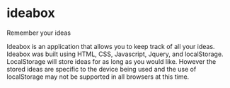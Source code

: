 # ideabox
Remember your ideas

Ideabox is an application that allows you to keep track of all your ideas. Ideabox 
was built using HTML, CSS, Javascript, Jquery, and localStorage. LocalStorage will 
store ideas for as long as you would like. However the stored ideas are specific to
the device being used and the use of localStorage may not be supported in all browsers
at this time. 
